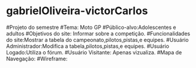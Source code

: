 # gabrielOliveira-victorCarlos
#Projeto do semestre
#Tema: Moto GP
#Público-alvo:Adolescentes e adultos 
#Objetivos do site: Informar sobre a competição.
#Funcionalidades do site:Mostrar a tabela do campeonato,pilotos,pistas,e equipes.
#Usuário Administrador:Modifica a tabela,pilotos,pistas,e equipes.
#Usuário Logado:Utiliza o fórum.
#Usuário Visitante: Apenas vizualiza.
#Mapa de Navegação:
#Wireframe:
